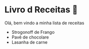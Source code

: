 # Livro d Receitas :book:

Olá, bem vindo a minha lista de receitas

- Strogonoff de Frango
- Pavê de chocolare
- Lasanha de carne
